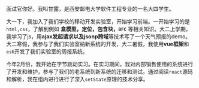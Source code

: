 面试官你好。我叫甘露，是西安邮电大学软件工程专业的一名大四学生。

大一下，我加入了我们学校的移动开发实验室，开始学习前端。一开始学习的是`html,css`，了解到例如 **盒模型，定位，包含块，`BFC`** 等相关知识。大二上学期，我学习了js，用**ajax发起请求以及jsonp跨域**等技术写了一个天气预报的demo。大二寒假，我参与了我们实验室纳新系统的开发，大二暑假，我使用**vue框架**和`es6`开发了我们实验室的周报系统。

今年2月份，我开始在字节跳动实习。在实习期间，我对内部销售使用的系统进行了开发和维护，参与了我们的老系统到新系统的迁移和测试。通过阅读`react`源码和解析，我在组内进行进行了深入`setState`原理的技术分享。

